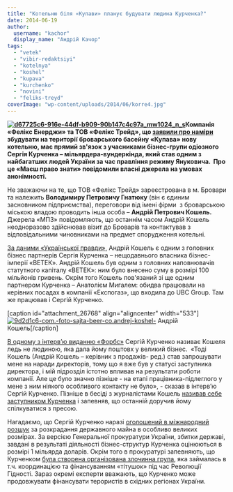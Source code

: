 ```yaml
---
title: "Котельню біля «Купави» планує будувати людина Курченка?"
date: 2014-06-19
author: 
  username: "kachor"
  display_name: "Андрій Качор"
tags: 
  - "vetek"
  - "vibir-redaktsiyi"
  - "kotelnya"
  - "koshel"
  - "kupava"
  - "kurchenko"
  - "novini"
  - "feliks-treyd"
coverImage: "wp-content/uploads/2014/06/korre4.jpg"
---
```


**[![d67725c6-916e-44df-b909-90b147c4c97a_mw1024_n_s](https://mpz.brovary.org/wp-content/uploads/2014/06/d67725c6-916e-44df-b909-90b147c4c97a_mw1024_n_s.jpg)](https://mpz.brovary.org/wp-content/uploads/2014/06/d67725c6-916e-44df-b909-90b147c4c97a_mw1024_n_s.jpg)Компанія «Фелікс Енерджи» та ТОВ «Фелікс Трейд», що [заявили про наміри](https://mpz.brovary.org/kupavu-ta-brovarsku-rayonnu-likarnyu-hochut-opalyuvati-drovami/) збудувати на території броварського басейну «Купава» нову котельню, має прямий зв'язок з учасниками бізнес-групи одіозного Сергія Курченка – мільярдера-вундеркінда, який став одним з найбагатших людей України за час правління режиму Януковича.  Про це «Маєш право знати» повідомили власні джерела на умовах анонімності.**

Не зважаючи на те, що ТОВ «Фелікс Трейд» зареєстрована в м. Бровари та належить **Володимиру Петровичу Гнатюку** (він є єдиним засновником підприємства), переговори від імені фірми  з броварською міською владою проводить інша особа – **Андрій Петрович Кошель.** Джерела «МПЗ» повідомляють, що останнім часом Андрій Кошель неодноразово здійснював візит до Броварів та контактував з відповідальними чиновниками на предмет спорудження котельні.

[За даними «Української правди»](http://www.pravda.com.ua/articles/2013/03/12/6985342/), Андрій Кошель є одним з головних бізнес партнерів Сергія Курченка – нещодавнього власника бізнес-імперії «ВЕТЕК». Андрій Кошель був одним з головних наповнювачів статутного капіталу «ВЕТЕК»: ним було внесено суму в розмірі 100 мільйонів гривень. Окрім того Кошель пов'язаний зі ще одним партнером Курченка – Анатолієм Мигалем: обидва працювали на керівних посадах в компанії «Експогаз», що входила до UBC Group. Там же працював і Сергій Курченко.

\[caption id="attachment\_26768" align="aligncenter" width="533"\][![9d2d1c6-com.-foto-sajta-beer-co.andrej-koshel-](https://mpz.brovary.org/wp-content/uploads/2014/06/9d2d1c6-com.-foto-sajta-beer-co.andrej-koshel-.jpg)](https://mpz.brovary.org/wp-content/uploads/2014/06/9d2d1c6-com.-foto-sajta-beer-co.andrej-koshel-.jpg) Андрій Кошель\[/caption\]

[В одному з інтерв’ю виданню «Форбс»](http://tyzhden.ua/News/83360) Сергій Курченко називає Кошеля ледь не людиною, яка дала йому поштовх у великий бізнес.  «Тоді Кошель (Андрій Кошель – керівник з продажів- ред.) став запрошувати мене на наради директорів, тому що я вже був у статусі заступника директора, і мій підрозділ істотно впливав на результати роботи компанії. Але це було значно пізніше - на етапі працівника-підлеглого у мене з ним ніякого особливого контакту не було», - сказав в інтерв’ю Сергій Курченко. Пізніше в бесіді з журналістами Кошель [називав себе заступником Курченка](https://forbes.ua/magazine/forbes/1357212-zakadrovaya-politika) і запевняв, що останній доручив йому спілкуватися з пресою.

Нагадаємо, що Сергій Курченко наразі [оголошений в міжнародний розшук](http://news.liga.net/ua/news/politics/1471554-kurchenko_ogolosheniy_u_m_zhnarodniy_rozshuk_genprokuratura.htm) за розкрадання державного майна в особливо великих розмірах. За версією Генеральної прокуратури України, збитки державі, завдані в результаті діяльності бізнес-структур Курченка оцінюються в розмірі 1 мільярда доларів. Окрім того в прокуратурі запевняють, що Курченком [була створена організована злочинна група](https://tsn.ua/politika/zlochinna-organizaciya-kurchenka-finansuvala-titushok-gpu-341558.html), яка займалась в т.ч. координацією та фінансуванням «тітушок» під час Революції Гідності. Зараз окремі експерти вважають, що Курченко може продовжувати фінансувати терористів в східних регіонах України.
